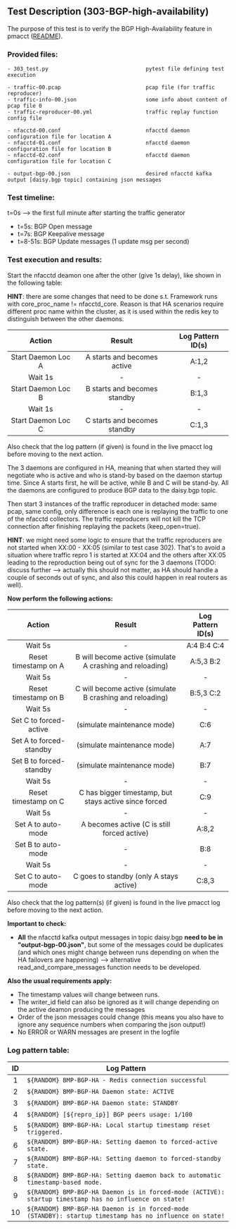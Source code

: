 ## Test Description (303-BGP-high-availability)

The purpose of this test is to verify the BGP High-Availability feature in pmacct ([README](https://github.com/pmacct/pmacct/blob/master/docs/README_BGP_BMP_HA.md)).


### Provided files:
```
- 303_test.py                               pytest file defining test execution

- traffic-00.pcap                           pcap file (for traffic reproducer)
- traffic-info-00.json                      some info about content of pcap file 0
- traffic-reproducer-00.yml                 traffic replay function config file

- nfacctd-00.conf                           nfacctd daemon configuration file for location A
- nfacctd-01.conf                           nfacctd daemon configuration file for location B
- nfacctd-02.conf                           nfacctd daemon configuration file for location C

- output-bgp-00.json                        desired nfacctd kafka output [daisy.bgp topic] containing json messages
```

### Test timeline:

t=0s --> the first full minute after starting the traffic generator

- t=5s: BGP Open message
- t=7s: BGP Keepalive message
- t=8-51s: BGP Update messages (1 update msg per second)

### Test execution and results:

Start the nfacctd deamon one after the other (give 1s delay), like shown in the following table:

**HINT**: there are some changes that need to be done s.t. Framework runs with core_proc_name != nfacctd_core. Reason is that HA scenarios require different proc name within the cluster, as it is used within the redis key to distinguish between the other daemons.

|  Action  | Result |  Log Pattern ID(s) |
|:-----:|:-----:|:-------:|
|   Start Daemon Loc A   |  A starts and becomes active | A:1,2 |
|   Wait 1s |   -   | - |
|   Start Daemon Loc B   |  B starts and becomes standby | B:1,3 |
|   Wait 1s |   -   | - |
|   Start Daemon Loc C   |  C starts and becomes standby | C:1,3 |

Also check that the log pattern (if given) is found in the live pmacct log before moving to the next action.

The 3 daemons are configured in HA, meaning that when started they will negotiate who is active and who is stand-by based on the daemon startup time. Since A starts first, he will be active, while B and C will be stand-by. All the daemons are configured to produce BGP data to the daisy.bgp topic.

Then start 3 instances of the traffic reproducer in detached mode: same pcap, same config, only difference is each one is replaying the traffic to one of the nfacctd collectors. The traffic reproducers will not kill the TCP connection after finishing replaying the packets (keep_open=true). 

**HINT**: we might need some logic to ensure that the traffic reproducers are not started when XX:00 - XX:05 (similar to test case 302). That's to avoid a situation where traffic repro 1 is started at XX:04 and the others after XX:05 leading to the reproduction being out of sync for the 3 daemons (TODO: discuss further --> actually this should not matter, as HA should handle a couple of seconds out of sync, and also this could happen in real routers as well).

**Now perform the following actions:**

|  Action  | Result | Log Pattern ID(s) |
|:--------------------:|:-----------------:|:-----------------------:|
| Wait 5s |   -   | A:4  B:4 C:4|
| Reset timestamp on A | B will become active (simulate A crashing and reloading) | A:5,3 B:2 |
| Wait 5s |   -   |  - |
| Reset timestamp on B | C will become active (simulate B crashing and reloading) | B:5,3 C:2 |
| Wait 5s |   -   |  - |
| Set C to forced-active | (simulate maintenance mode) | C:6 |
| Set A to forced-standby | (simulate maintenance mode) | A:7 |
| Set B to forced-standby | (simulate maintenance mode) | B:7 |
| Wait 5s |   -   |  - |
| Reset timestamp on C | C has bigger timestamp, but stays active since forced | C:9 |
| Wait 5s |   -   |  - |
| Set A to auto-mode | A becomes active (C is still forced active) | A:8,2 |
| Set B to auto-mode | - | B:8 |
| Wait 5s |   -   |  - |
| Set C to auto-mode | C goes to standby (only A stays active) | C:8,3 |


Also check that the log pattern(s) (if given) is found in the live pmacct log before moving to the next action.

**Important to check:**
- **All** the nfacctd kafka output messages in topic daisy.bgp **need to be in "output-bgp-00.json"**, but some of the messages could be duplicates (and which ones might change between runs depending on when the HA failovers are happening) --> alternative read_and_compare_messages function needs to be developed.

**Also the usual requirements apply:**
- The timestamp values will change between runs.
- The writer_id field can also be ignored as it will change depending on the active deamon producing the messages
- Order of the json messages could change (this means you also have to ignore any sequence numbers when comparing the json output!)
- No ERROR or WARN messages are present in the logfile

### Log pattern table:
|  ID  | Log Pattern |
|:-----:|-----------------------------------------------------|
|   1   | ```${RANDOM} BMP-BGP-HA - Redis connection successful``` |
|   2   | ```${RANDOM} BMP-BGP-HA Daemon state: ACTIVE``` |
|   3   | ```${RANDOM} BMP-BGP-HA Daemon state: STANDBY``` | 
|   4   | ```${RANDOM} [${repro_ip}] BGP peers usage: 1/100``` |
|   5   | ```${RANDOM} BMP-BGP-HA: Local startup timestamp reset triggered.``` |
|   6   | ```${RANDOM} BMP-BGP-HA: Setting daemon to forced-active state.```|
|   7   | ```${RANDOM} BMP-BGP-HA: Setting daemon to forced-standby state.``` |
|   8   | ```${RANDOM} BMP-BGP-HA: Setting daemon back to automatic timestamp-based mode.``` |
|   9   | ```${RANDOM} BMP-BGP-HA Daemon is in forced-mode (ACTIVE): startup timestamp has no influence on state!``` |
|   10  | ```${RANDOM} BMP-BGP-HA Daemon is in forced-mode (STANDBY): startup timestamp has no influence on state!``` |
